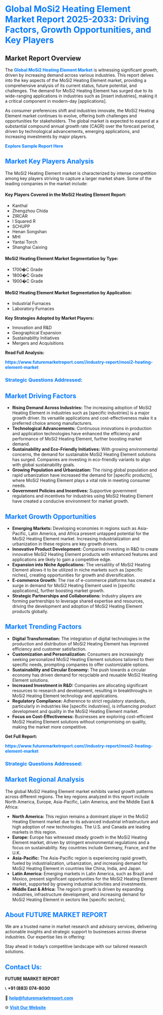 <h1 style="color: #007BFF;">Global MoSi2 Heating Element Market Report 2025-2033: Driving Factors, Growth Opportunities, and Key Players</h1>

<section id="overview">
<h2>Market Report Overview</h2>
<p>The <a href="https://www.futuremarketreport.com//industry-report/mosi2-heating-element-market" style="color: #007BFF; text-decoration: none;"><strong>Global MoSi2 Heating Element Market</strong></a> is witnessing significant growth, driven by increasing demand across various industries. This report delves into the key aspects of the MoSi2 Heating Element market, providing a comprehensive analysis of its current status, future potential, and challenges. The demand for MoSi2 Heating Element has surged due to its wide-ranging applications in industries such as [insert industries], making it a critical component in modern-day [applications].</p>
<p>As consumer preferences shift and industries innovate, the MoSi2 Heating Element market continues to evolve, offering both challenges and opportunities for stakeholders. The global market is expected to expand at a substantial compound annual growth rate (CAGR) over the forecast period, driven by technological advancements, emerging applications, and increasing investments by major players.</p>
</section>

<section id="overview">
<p><a href="https://www.futuremarketreport.com//request-sample/reportId=76927" style="color: #007BFF; text-decoration: none;"><strong>Explore Sample Report Here</strong></a></p>
</section>

<section id="key-players">
<h2 style="color: #007BFF;">Market Key Players Analysis</h2>
<p>The MoSi2 Heating Element market is characterized by intense competition among key players striving to capture a larger market share. Some of the leading companies in the market include:</p>
<h4>Key Players Covered in the MoSi2 Heating Element Report:</h4>
<ul><li>Kanthal</li><li>Zhengzhou Chida</li><li>ZIRCAR</li><li>I Squared R</li><li>SCHUPP</li><li>Henan Songshan</li><li>MHI</li><li>Yantai Torch</li><li>Shanghai Caixing</li></ul>
<h4>MoSi2 Heating Element Market Segmentation by Type:</h4>
<ul><li>1700�C Grade</li><li>1800�C Grade</li><li>1900�C Grade</li></ul>

<h4>MoSi2 Heating Element Market Segmentation by Application:</h4>
<ul><li>Industrial Furnaces</li><li>Laboratory Furnaces</li></ul>
<p><strong>Key Strategies Adopted by Market Players:</strong></p>
<ul>
<li>Innovation and R&D</li>
<li>Geographical Expansion</li>
<li>Sustainability Initiatives</li>
<li>Mergers and Acquisitions</li>
</ul>
</section>

<section>
<p><strong>Read Full Analysis: </strong></p><a href="https://www.futuremarketreport.com//industry-report/mosi2-heating-element-market" style="color: #007BFF; text-decoration: none;"><strong>https://www.futuremarketreport.com//industry-report/mosi2-heating-element-market</strong></a>
<h3 style="color: #007BFF;">Strategic Questions Addressed:</h3>
</section>

<section id="driving-factors">
<h2 style="color: #007BFF;">Market Driving Factors</h2>
<ul>
<li><strong>Rising Demand Across Industries:</strong> The increasing adoption of MoSi2 Heating Element in industries such as [specific industries] is a major growth driver. Its versatile applications and cost-effectiveness make it a preferred choice among manufacturers.</li>
<li><strong>Technological Advancements:</strong> Continuous innovations in production and application technologies have enhanced the efficiency and performance of MoSi2 Heating Element, further boosting market demand.</li>
<li><strong>Sustainability and Eco-Friendly Initiatives:</strong> With growing environmental concerns, the demand for sustainable MoSi2 Heating Element solutions has surged. Companies are investing in eco-friendly variants to align with global sustainability goals.</li>
<li><strong>Growing Population and Urbanization:</strong> The rising global population and rapid urbanization have increased the demand for [specific products], where MoSi2 Heating Element plays a vital role in meeting consumer needs.</li>
<li><strong>Government Policies and Incentives:</strong> Supportive government regulations and incentives for industries using MoSi2 Heating Element have created a conducive environment for market growth.</li>
</ul>
</section>

<section id="growth-opportunities">
<h2 style="color: #007BFF;">Market Growth Opportunities</h2>
<ul>
<li><strong>Emerging Markets:</strong> Developing economies in regions such as Asia-Pacific, Latin America, and Africa present untapped potential for the MoSi2 Heating Element market. Increasing industrialization and urbanization in these regions are key growth drivers.</li>
<li><strong>Innovative Product Development:</strong> Companies investing in R&D to create innovative MoSi2 Heating Element products with enhanced features and applications are likely to gain a competitive edge.</li>
<li><strong>Expansion into Niche Applications:</strong> The versatility of MoSi2 Heating Element allows it to be utilized in niche markets such as [specific niches], creating opportunities for growth and diversification.</li>
<li><strong>E-commerce Growth:</strong> The rise of e-commerce platforms has created a surge in demand for MoSi2 Heating Element used in [specific applications], further boosting market growth.</li>
<li><strong>Strategic Partnerships and Collaborations:</strong> Industry players are forming partnerships to leverage shared expertise and resources, driving the development and adoption of MoSi2 Heating Element products globally.</li>
</ul>
</section>

<section id="trending-factors">
<h2 style="color: #007BFF;">Market Trending Factors</h2>
<ul>
<li><strong>Digital Transformation:</strong> The integration of digital technologies in the production and distribution of MoSi2 Heating Element has improved efficiency and customer satisfaction.</li>
<li><strong>Customization and Personalization:</strong> Consumers are increasingly seeking personalized MoSi2 Heating Element solutions tailored to their specific needs, prompting companies to offer customizable options.</li>
<li><strong>Sustainability and Circular Economy:</strong> The push towards a circular economy has driven demand for recyclable and reusable MoSi2 Heating Element solutions.</li>
<li><strong>Increased Investment in R&D:</strong> Companies are allocating significant resources to research and development, resulting in breakthroughs in MoSi2 Heating Element technology and applications.</li>
<li><strong>Regulatory Compliance:</strong> Adherence to strict regulatory standards, particularly in industries like [specific industries], is influencing product development and quality in the MoSi2 Heating Element market.</li>
<li><strong>Focus on Cost-Effectiveness:</strong> Businesses are exploring cost-efficient MoSi2 Heating Element solutions without compromising on quality, making the market more competitive.</li>
</ul>
</section>

<section>
<p><strong>Get Full Report: </strong></p><a href="https://www.futuremarketreport.com//industry-report/mosi2-heating-element-market" style="color: #007BFF; text-decoration: none;"><strong>https://www.futuremarketreport.com//industry-report/mosi2-heating-element-market</strong></a>
<h3 style="color: #007BFF;">Strategic Questions Addressed:</h3>
</section>


<section id="regional-analysis">
<h2 style="color: #007BFF;">Market Regional Analysis</h2>
<p>The global MoSi2 Heating Element market exhibits varied growth patterns across different regions. The key regions analyzed in this report include North America, Europe, Asia-Pacific, Latin America, and the Middle East & Africa:</p>
<ul>
<li><strong>North America:</strong> This region remains a dominant player in the MoSi2 Heating Element market due to its advanced industrial infrastructure and high adoption of new technologies. The U.S. and Canada are leading markets in this region.</li>
<li><strong>Europe:</strong> Europe has witnessed steady growth in the MoSi2 Heating Element market, driven by stringent environmental regulations and a focus on sustainability. Key countries include Germany, France, and the U.K.</li>
<li><strong>Asia-Pacific:</strong> The Asia-Pacific region is experiencing rapid growth, fueled by industrialization, urbanization, and increasing demand for MoSi2 Heating Element in countries like China, India, and Japan.</li>
<li><strong>Latin America:</strong> Emerging markets in Latin America, such as Brazil and Mexico, present significant opportunities for the MoSi2 Heating Element market, supported by growing industrial activities and investments.</li>
<li><strong>Middle East & Africa:</strong> The region’s growth is driven by expanding industries, infrastructure development, and increasing demand for MoSi2 Heating Element in sectors like [specific sectors].</li>
</ul>
</section>

<footer>
<h2 style="color: #007BFF;">About FUTURE MARKET REPORT</h2>
<p>We are a trusted name in market research and advisory services, delivering actionable insights and strategic support to businesses across diverse industries. Our expertise lies in offering:</p>

<p>Stay ahead in today’s competitive landscape with our tailored research solutions.</p>

<h2 style="color: #007BFF;">Contact Us:</h2>
<p><strong>FUTURE MARKET REPORT</strong></p>
<p>📞 <strong>+91 (883) 074-8030</strong></p>
<p>📧 <strong><a href="mailto:help@futuremarketreport.com" style="color: #007BFF;">help@futuremarketreport.com</a></strong></p>
<p>🌐 <strong><a href="https://www.futuremarketreport.com/" style="color: #007BFF;">Visit Our Website</a></strong></p>
</footer>